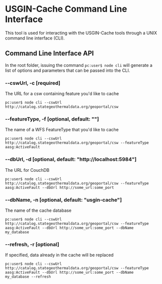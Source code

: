 # USGIN-Cache Command Line Interface

This tool is used for interacting with the USGIN-Cache tools through a UNIX command line interface (CLI).

## Command Line Interface API

In the root folder, issuing the command `pc:user$ node cli` will generate a list of options and parameters that can be passed into the CLI.

### --cswUrl, -c [required]
The URL for a csw containing feature you'd like to cache

    pc:user$ node cli --cswUrl http://catalog.stategeothermaldata.org/geoportal/csw

### --featureType, -f [optional, default: ""]
The name of a WFS FeatureType that you'd like to cache

    pc:user$ node cli --cswUrl http://catalog.stategeothermaldata.org/geoportal/csw --featureType aasg:ActiveFault

### --dbUrl, -d [optional, default: "http://localhost:5984"]
The URL for CouchDB

    pc:user$ node cli --cswUrl http://catalog.stategeothermaldata.org/geoportal/csw --featureType aasg:ActiveFault --dbUrl http://some_url:some_port

### --dbName, -n [optional, default: "usgin-cache"]
The name of the cache database

    pc:user$ node cli --cswUrl http://catalog.stategeothermaldata.org/geoportal/csw --featureType aasg:ActiveFault --dbUrl http://some_url:some_port --dbName my_database

### --refresh, -r [optional]
If specified, data already in the cache will be replaced

    pc:user$ node cli --cswUrl http://catalog.stategeothermaldata.org/geoportal/csw --featureType aasg:ActiveFault --dbUrl http://some_url:some_port --dbName my_database --refresh